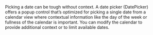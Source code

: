 Picking a date can be tough without context. A date picker (DatePicker) offers a popup control that’s optimized for picking a single date from a calendar view where contextual information like the day of the week or fullness of the calendar is important. You can modify the calendar to provide additional context or to limit available dates.
